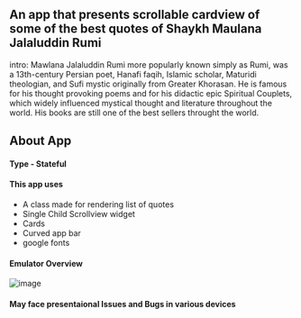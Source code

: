 ## An app that presents scrollable cardview of some of the best quotes of Shaykh Maulana Jalaluddin Rumi   
intro: Mawlana Jalaluddin Rumi more popularly known simply as Rumi, was a 13th-century Persian poet, Hanafi faqih, Islamic scholar, Maturidi theologian, and Sufi mystic originally from Greater Khorasan. He is famous for his thought provoking poems and for his didactic epic Spiritual Couplets, which widely influenced mystical thought and literature throughout the world. His books are still one of the best sellers throught the world.
## About App
#### Type - Stateful
#### This app uses
- A class made for rendering list of quotes
- Single Child Scrollview widget 
- Cards
- Curved app bar 
- google fonts 
#### Emulator Overview

![image](https://user-images.githubusercontent.com/76849575/152339788-c089fa6d-9816-4410-89bd-aee0719df5e1.png)

#### May face presentaional Issues and Bugs in various devices
